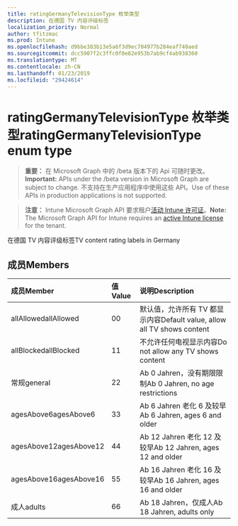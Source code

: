 ```yaml
---
title: ratingGermanyTelevisionType 枚举类型
description: 在德国 TV 内容评级标签
localization_priority: Normal
author: tfitzmac
ms.prod: Intune
ms.openlocfilehash: d9bbe383b13e5a6f3d9ec704977b284eaf740aed
ms.sourcegitcommit: dcc5907f2c3ffc0f0e82e953b7ab9cf4ab938360
ms.translationtype: MT
ms.contentlocale: zh-CN
ms.lasthandoff: 01/23/2019
ms.locfileid: "29424614"
---
```

# <a name="ratinggermanytelevisiontype-enum-type"></a><span data-ttu-id="96332-103">ratingGermanyTelevisionType 枚举类型</span><span class="sxs-lookup"><span data-stu-id="96332-103">ratingGermanyTelevisionType enum type</span></span>

> <span data-ttu-id="96332-104">**重要：** 在 Microsoft Graph 中的 /beta 版本下的 Api 可随时更改。</span><span class="sxs-lookup"><span data-stu-id="96332-104">**Important:** APIs under the /beta version in Microsoft Graph are subject to change.</span></span> <span data-ttu-id="96332-105">不支持在生产应用程序中使用这些 API。</span><span class="sxs-lookup"><span data-stu-id="96332-105">Use of these APIs in production applications is not supported.</span></span>

> <span data-ttu-id="96332-106">**注意：** Intune Microsoft Graph API 要求租户[活动 Intune 许可证](https://go.microsoft.com/fwlink/?linkid=839381)。</span><span class="sxs-lookup"><span data-stu-id="96332-106">**Note:** The Microsoft Graph API for Intune requires an [active Intune license](https://go.microsoft.com/fwlink/?linkid=839381) for the tenant.</span></span>

<span data-ttu-id="96332-107">在德国 TV 内容评级标签</span><span class="sxs-lookup"><span data-stu-id="96332-107">TV content rating labels in Germany</span></span>

## <a name="members"></a><span data-ttu-id="96332-108">成员</span><span class="sxs-lookup"><span data-stu-id="96332-108">Members</span></span>
|<span data-ttu-id="96332-109">成员</span><span class="sxs-lookup"><span data-stu-id="96332-109">Member</span></span>|<span data-ttu-id="96332-110">值</span><span class="sxs-lookup"><span data-stu-id="96332-110">Value</span></span>|<span data-ttu-id="96332-111">说明</span><span class="sxs-lookup"><span data-stu-id="96332-111">Description</span></span>|
|:---|:---|:---|
|<span data-ttu-id="96332-112">allAllowed</span><span class="sxs-lookup"><span data-stu-id="96332-112">allAllowed</span></span>|<span data-ttu-id="96332-113">0</span><span class="sxs-lookup"><span data-stu-id="96332-113">0</span></span>|<span data-ttu-id="96332-114">默认值，允许所有 TV 都显示内容</span><span class="sxs-lookup"><span data-stu-id="96332-114">Default value, allow all TV shows content</span></span>|
|<span data-ttu-id="96332-115">allBlocked</span><span class="sxs-lookup"><span data-stu-id="96332-115">allBlocked</span></span>|<span data-ttu-id="96332-116">1</span><span class="sxs-lookup"><span data-stu-id="96332-116">1</span></span>|<span data-ttu-id="96332-117">不允许任何电视显示内容</span><span class="sxs-lookup"><span data-stu-id="96332-117">Do not allow any TV shows content</span></span>|
|<span data-ttu-id="96332-118">常规</span><span class="sxs-lookup"><span data-stu-id="96332-118">general</span></span>|<span data-ttu-id="96332-119">2</span><span class="sxs-lookup"><span data-stu-id="96332-119">2</span></span>|<span data-ttu-id="96332-120">Ab 0 Jahren，没有期限限制</span><span class="sxs-lookup"><span data-stu-id="96332-120">Ab 0 Jahren, no age restrictions</span></span>|
|<span data-ttu-id="96332-121">agesAbove6</span><span class="sxs-lookup"><span data-stu-id="96332-121">agesAbove6</span></span>|<span data-ttu-id="96332-122">3</span><span class="sxs-lookup"><span data-stu-id="96332-122">3</span></span>|<span data-ttu-id="96332-123">Ab 6 Jahren 老化 6 及较早</span><span class="sxs-lookup"><span data-stu-id="96332-123">Ab 6 Jahren, ages 6 and older</span></span>|
|<span data-ttu-id="96332-124">agesAbove12</span><span class="sxs-lookup"><span data-stu-id="96332-124">agesAbove12</span></span>|<span data-ttu-id="96332-125">4</span><span class="sxs-lookup"><span data-stu-id="96332-125">4</span></span>|<span data-ttu-id="96332-126">Ab 12 Jahren 老化 12 及较早</span><span class="sxs-lookup"><span data-stu-id="96332-126">Ab 12 Jahren, ages 12 and older</span></span>|
|<span data-ttu-id="96332-127">agesAbove16</span><span class="sxs-lookup"><span data-stu-id="96332-127">agesAbove16</span></span>|<span data-ttu-id="96332-128">5</span><span class="sxs-lookup"><span data-stu-id="96332-128">5</span></span>|<span data-ttu-id="96332-129">Ab 16 Jahren 老化 16 及较早</span><span class="sxs-lookup"><span data-stu-id="96332-129">Ab 16 Jahren, ages 16 and older</span></span>|
|<span data-ttu-id="96332-130">成人</span><span class="sxs-lookup"><span data-stu-id="96332-130">adults</span></span>|<span data-ttu-id="96332-131">6</span><span class="sxs-lookup"><span data-stu-id="96332-131">6</span></span>|<span data-ttu-id="96332-132">Ab 18 Jahren，仅成人</span><span class="sxs-lookup"><span data-stu-id="96332-132">Ab 18 Jahren, adults only</span></span>|




